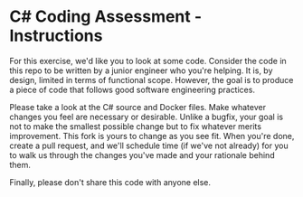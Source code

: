 # C# Coding Assessment - Instructions
For this exercise, we'd like you to look at some code. Consider the code in this repo to be written by a junior engineer who you're helping. It is, by design, limited in terms of functional scope. However, the goal is to produce a piece of code that follows good software engineering practices. 

Please take a look at the C# source and Docker files. Make whatever changes you feel are necessary or desirable. Unlike a bugfix, your goal is not to make the smallest possible change but to fix whatever merits improvement. This fork is yours to change as you see fit. When you're done, create a pull request, and we'll schedule time (if we've not already) for you to walk us through the changes you've made and your rationale behind them.

Finally, please don't share this code with anyone else. 
